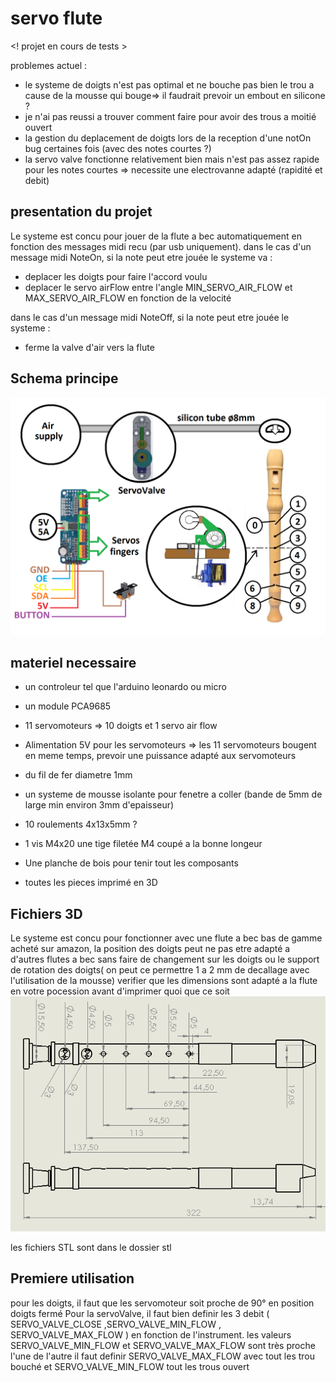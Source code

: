 # servo flute
<! projet en cours de tests >

problemes actuel : 
  - le systeme de doigts n'est pas optimal et ne bouche pas bien le trou a cause de la mousse qui bouge=> il faudrait prevoir un embout en silicone ?
  - je n'ai pas reussi a trouver comment faire pour avoir des trous a moitié ouvert
  - la gestion du deplacement de doigts lors de la reception d'une notOn bug certaines fois (avec des notes courtes ?) 
  - la servo valve fonctionne relativement bien mais n'est pas assez rapide pour les notes courtes => necessite une electrovanne adapté (rapidité et debit) 

## presentation du projet

Le systeme est concu pour jouer de la flute a bec automatiquement en fonction des messages midi recu (par usb uniquement).
dans le cas d'un message midi NoteOn, si la note peut etre jouée le systeme va :
- deplacer les doigts pour faire l'accord voulu
- deplacer le servo airFlow entre l'angle MIN_SERVO_AIR_FLOW et MAX_SERVO_AIR_FLOW en fonction de la velocité

dans le cas d'un message midi NoteOff, si la note peut etre jouée le systeme :
- ferme la valve d'air vers la flute

## Schema principe
![Schema des doigts](https://github.com/glloq/servo-flute/blob/main/img/schemasDePrincipe.png?raw=true)

## materiel necessaire 

- un controleur tel que l'arduino leonardo ou micro
- un module PCA9685
- 11 servomoteurs => 10 doigts et 1 servo air flow
- Alimentation 5V pour les servomoteurs => les 11 servomoteurs bougent en meme temps, prevoir une puissance adapté aux servomoteurs
  
- du fil de fer diametre 1mm
- un systeme de mousse isolante pour fenetre a coller (bande de 5mm de large min environ 3mm d'epaisseur)
- 10 roulements 4x13x5mm ?
- 1 vis M4x20 une tige filetée M4 coupé a la bonne longeur
- Une planche de bois pour tenir tout les composants

- toutes les pieces imprimé en 3D



## Fichiers 3D
Le systeme est concu pour fonctionner avec une flute a bec bas de gamme acheté sur amazon, la position des doigts peut ne pas etre adapté a d'autres flutes a bec sans faire de changement sur les doigts ou le support de rotation des doigts( on peut ce permettre 1 a 2 mm de decallage avec l'utilisation de la mousse) 
verifier que les dimensions sont adapté a la flute en votre pocession avant d'imprimer quoi que ce soit
![Dimensions flute](https://github.com/glloq/servo-flute/blob/main/img/dimenssionFlute.png?raw=true)

les fichiers STL sont dans le dossier stl 

## Premiere utilisation


pour les doigts, il faut que les servomoteur soit proche de 90° en position doigts fermé 
Pour la servoValve, il faut bien definir les 3 debit ( SERVO_VALVE_CLOSE ,SERVO_VALVE_MIN_FLOW , SERVO_VALVE_MAX_FLOW ) en fonction de l'instrument. 
les valeurs SERVO_VALVE_MIN_FLOW et SERVO_VALVE_MAX_FLOW sont très proche l'une de l'autre il faut definir SERVO_VALVE_MAX_FLOW avec tout les trou bouché et SERVO_VALVE_MIN_FLOW tout les trous ouvert

